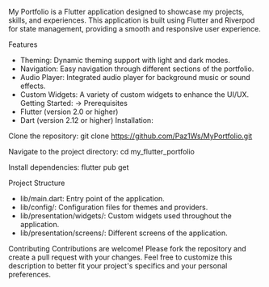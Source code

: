 My Portfolio is a Flutter application designed to showcase my projects, skills, and experiences. This application is built using Flutter and Riverpod for state management, providing a smooth and responsive user experience.

Features
 - Theming: Dynamic theming support with light and dark modes.
 - Navigation: Easy navigation through different sections of the portfolio.
 - Audio Player: Integrated audio player for background music or sound effects.
 - Custom Widgets: A variety of custom widgets to enhance the UI/UX.
Getting Started:
 -> Prerequisites
 - Flutter (version 2.0 or higher)
 - Dart (version 2.12 or higher)
Installation:

Clone the repository:
 git clone https://github.com/Paz1Ws/MyPortfolio.git
 
Navigate to the project directory:
 cd my_flutter_portfolio
 
Install dependencies:
 flutter pub get

Project Structure

 - lib/main.dart: Entry point of the application.
 - lib/config/: Configuration files for themes and providers.
 - lib/presentation/widgets/: Custom widgets used throughout the application.
 - lib/presentation/screens/: Different screens of the application.

Contributing
Contributions are welcome! Please fork the repository and create a pull request with your changes.
Feel free to customize this description to better fit your project's specifics and your personal preferences.
